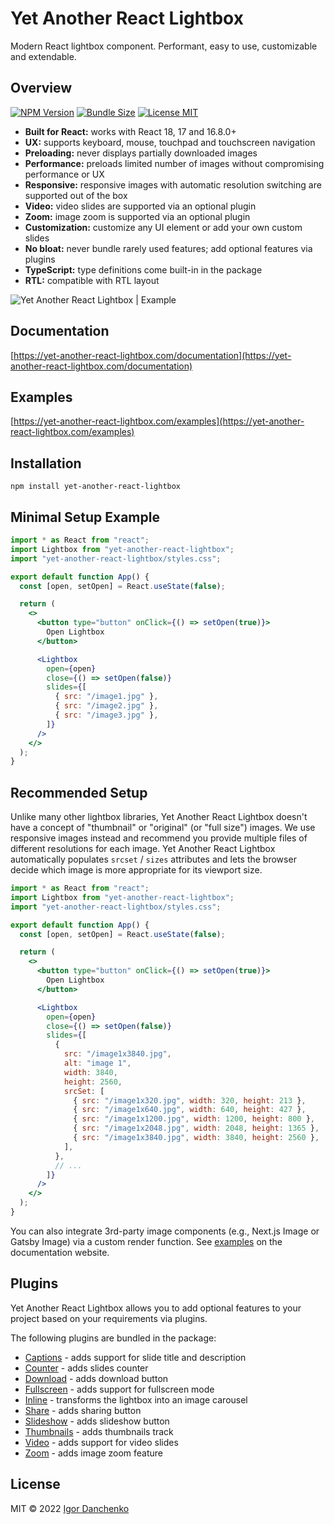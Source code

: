 # Yet Another React Lightbox

Modern React lightbox component. Performant, easy to use, customizable and
extendable.

## Overview

[![NPM Version](https://img.shields.io/npm/v/yet-another-react-lightbox.svg?color=blue)](https://www.npmjs.com/package/yet-another-react-lightbox)
[![Bundle Size](https://img.shields.io/bundlephobia/minzip/yet-another-react-lightbox.svg?color=blue)](https://bundlephobia.com/package/yet-another-react-lightbox)
[![License MIT](https://img.shields.io/npm/l/yet-another-react-lightbox.svg?color=blue)](https://github.com/igordanchenko/yet-another-react-lightbox/blob/main/LICENSE)

- **Built for React:** works with React 18, 17 and 16.8.0+
- **UX:** supports keyboard, mouse, touchpad and touchscreen navigation
- **Preloading:** never displays partially downloaded images
- **Performance:** preloads limited number of images without compromising
  performance or UX
- **Responsive:** responsive images with automatic resolution switching are
  supported out of the box
- **Video:** video slides are supported via an optional plugin
- **Zoom:** image zoom is supported via an optional plugin
- **Customization:** customize any UI element or add your own custom slides
- **No bloat:** never bundle rarely used features; add optional features via
  plugins
- **TypeScript:** type definitions come built-in in the package
- **RTL:** compatible with RTL layout

![Yet Another React Lightbox | Example](https://yet-another-react-lightbox.com/images/example.jpg)

## Documentation

[https://yet-another-react-lightbox.com/documentation](https://yet-another-react-lightbox.com/documentation)

## Examples

[https://yet-another-react-lightbox.com/examples](https://yet-another-react-lightbox.com/examples)

## Installation

```shell
npm install yet-another-react-lightbox
```

## Minimal Setup Example

```jsx
import * as React from "react";
import Lightbox from "yet-another-react-lightbox";
import "yet-another-react-lightbox/styles.css";

export default function App() {
  const [open, setOpen] = React.useState(false);

  return (
    <>
      <button type="button" onClick={() => setOpen(true)}>
        Open Lightbox
      </button>

      <Lightbox
        open={open}
        close={() => setOpen(false)}
        slides={[
          { src: "/image1.jpg" },
          { src: "/image2.jpg" },
          { src: "/image3.jpg" },
        ]}
      />
    </>
  );
}
```

## Recommended Setup

Unlike many other lightbox libraries, Yet Another React Lightbox doesn't have a
concept of "thumbnail" or "original" (or "full size") images. We use responsive
images instead and recommend you provide multiple files of different resolutions
for each image. Yet Another React Lightbox automatically populates `srcset` /
`sizes` attributes and lets the browser decide which image is more appropriate
for its viewport size.

```jsx
import * as React from "react";
import Lightbox from "yet-another-react-lightbox";
import "yet-another-react-lightbox/styles.css";

export default function App() {
  const [open, setOpen] = React.useState(false);

  return (
    <>
      <button type="button" onClick={() => setOpen(true)}>
        Open Lightbox
      </button>

      <Lightbox
        open={open}
        close={() => setOpen(false)}
        slides={[
          {
            src: "/image1x3840.jpg",
            alt: "image 1",
            width: 3840,
            height: 2560,
            srcSet: [
              { src: "/image1x320.jpg", width: 320, height: 213 },
              { src: "/image1x640.jpg", width: 640, height: 427 },
              { src: "/image1x1200.jpg", width: 1200, height: 800 },
              { src: "/image1x2048.jpg", width: 2048, height: 1365 },
              { src: "/image1x3840.jpg", width: 3840, height: 2560 },
            ],
          },
          // ...
        ]}
      />
    </>
  );
}
```

You can also integrate 3rd-party image components (e.g., Next.js Image or Gatsby
Image) via a custom render function. See
[examples](https://yet-another-react-lightbox.com/examples) on the documentation
website.

## Plugins

Yet Another React Lightbox allows you to add optional features to your project
based on your requirements via plugins.

The following plugins are bundled in the package:

- [Captions](https://yet-another-react-lightbox.com/plugins/captions) - adds
  support for slide title and description
- [Counter](https://yet-another-react-lightbox.com/plugins/counter) - adds
  slides counter
- [Download](https://yet-another-react-lightbox.com/plugins/download) - adds
  download button
- [Fullscreen](https://yet-another-react-lightbox.com/plugins/fullscreen) - adds
  support for fullscreen mode
- [Inline](https://yet-another-react-lightbox.com/plugins/inline) - transforms
  the lightbox into an image carousel
- [Share](https://yet-another-react-lightbox.com/plugins/share) - adds sharing
  button
- [Slideshow](https://yet-another-react-lightbox.com/plugins/slideshow) - adds
  slideshow button
- [Thumbnails](https://yet-another-react-lightbox.com/plugins/thumbnails) - adds
  thumbnails track
- [Video](https://yet-another-react-lightbox.com/plugins/video) - adds support
  for video slides
- [Zoom](https://yet-another-react-lightbox.com/plugins/zoom) - adds image zoom
  feature

## License

MIT © 2022 [Igor Danchenko](https://github.com/igordanchenko)
